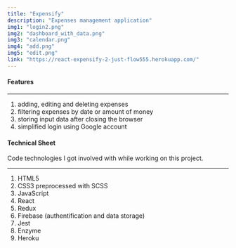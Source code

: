 ```yaml
---
title: "Expensify"
description: "Expenses management application"
img1: "login2.png"
img2: "dashboard_with_data.png"
img3: "calendar.png"
img4: "add.png"
img5: "edit.png"
link: "https://react-expensify-2-just-flow555.herokuapp.com/"
---
```


#### Features

---

1. adding, editing and deleting expenses
2. filtering expenses by date or amount of money
3. storing input data after closing the browser
4. simplified login using Google account

#### Technical Sheet

Code technologies I got involved with while working on this project.

---

1. HTML5
2. CSS3 preprocessed with SCSS
3. JavaScript
4. React
5. Redux
6. Firebase (authentification and data storage)
7. Jest
8. Enzyme
9. Heroku
